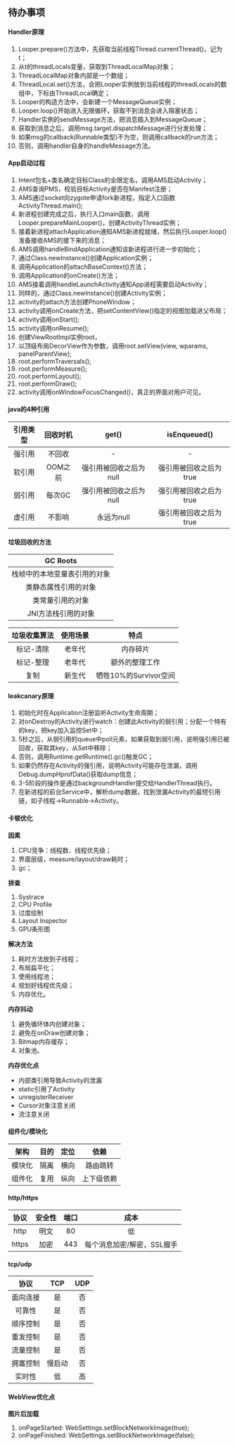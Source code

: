 ## 待办事项

#### Handler原理

1. Looper.prepare()方法中，先获取当前线程Thread.currentThread()，记为t；
2. 从t的threadLocals变量，获取到ThreadLocalMap对象；
3. ThreadLocalMap对象内部是一个数组；
4. ThreadLocal<Looper>.set()方法，会把Looper实例放到当前线程的threadLocals的数组中，下标由ThreadLocal确定；
5. Looper的构造方法中，会新建一个MessageQueue实例；
6. Looper.loop()开始进入无限循环，获取不到消息会进入阻塞状态；
7. Handler实例的sendMessage方法，把消息插入到MessageQueue；
8. 获取到消息之后，调用msg.target.dispatchMessage进行分发处理；
9. 如果msg的callback(Runnable类型)不为空，则调用callback的run方法；
10. 否则，调用handler自身的handleMessage方法。

#### App启动过程

1. Intent包名+类名确定目标Class的全限定名，调用AMS启动Activity；
2. AMS查询PMS，校验目标Activity是否在Manifest注册；
3. AMS通过socket向zygote申请fork新进程，指定入口函数ActivityThread.main();
4. 新进程创建完成之后，执行入口main函数，调用Looper.prepareMainLooper()，创建ActivityThread实例；
5. 接着新进程attachApplication通知AMS新进程就绪，然后执行Looper.loop()准备接收AMS的接下来的消息；
6. AMS调用handleBindApplication通知该新进程进行进一步初始化；
7. 通过Class.newInstance()创建Application实例；
8. 调用Application的attachBaseContext()方法；
9. 调用Application的onCreate()方法；
10. AMS接着调用handleLaunchActivity通知App进程需要启动Activity；
11. 同样的，通过Class.newInstance()创建Activity实例；
12. activity的attach方法创建PhoneWindow；
13. activity调用onCreate方法，把setContentView()指定的视图加载进父布局；
14. activity调用onStart();
15. activity调用onResume();
16. 创建ViewRootImpl实例root，
17. 以顶级布局DecorView作为参数，调用root.setView(view, wparams, panelParentView);
18. root.performTraversals();
19. root.performMeasure();
20. root.performLayout();
21. root.performDraw();
22. activity调用onWindowFocusChanged()，真正的界面对用户可见。

#### java的4种引用

|引用类型|回收时机|get()|isEnqueued()|
|:-:|:-:|:-:|:-:|
|强引用|不回收|-|-|
|软引用|OOM之前|强引用被回收之后为null|强引用被回收之后为true|
|弱引用|每次GC|强引用被回收之后为null|强引用被回收之后为true|
|虚引用|不影响|永远为null|强引用被回收之后为true|

#### 垃圾回收的方法

|GC Roots|
|:-:|
|栈帧中的本地变量表引用的对象|
|类静态属性引用的对象|
|类常量引用的对象|
|JNI方法栈引用的对象|

|垃圾收集算法|使用场景|特点|
|:-:|:-:|:-:|
|标记-清除|老年代|内存碎片|
|标记-整理|老年代|额外的整理工作|
|复制|新生代|牺牲10%的Survivor空间|

#### leakcanary原理

1. 初始化时在Application注册监听Activity生命周期；
2. 对onDestroy的Activity进行watch：创建此Activity的弱引用；分配一个特有的key，把key加入监控Set中；
3. 5秒之后，从弱引用的queue中poll元素，如果获取到弱引用，说明强引用已被回收，获取其key，从Set中移除；
4. 否则，调用Runtime.getRuntime().gc()触发GC；
5. 如果仍然存在Activity的强引用，说明Activity可能存在泄漏，调用Debug.dumpHprofData()获取dump信息；
6. 3-5阶段的操作是通过backgroundHandler提交给HandlerThread执行。
7. 在新进程的前台Service中，解析dump数据，找到泄漏Activity的最短引用链，如子线程->Runnable->Activity。

#### 卡顿优化

**因素**

1. CPU竞争：线程数、线程优先级；
2. 界面层级，measure/layout/draw耗时；
3. gc；

**排查**

1. Systrace
2. CPU Profile
3. 过度绘制
4. Layout Inspector
5. GPU条形图

**解决方法**

1. 耗时方法放到子线程；
2. 布局扁平化；
3. 使用线程池；
4. 规划好线程优先级；
5. 内存优化。

**内存抖动**

1. 避免循环体内创建对象；
2. 避免在onDraw创建对象；
3. Bitmap内存缓存；
4. 对象池。

**内存优化点**

* 内部类引用导致Activity的泄漏
* static引用了Activity
* unregisterReceiver
* Cursor对象注意关闭
* 流注意关闭

#### 组件化/模块化

|架构|目的|定位|依赖|
|:-:|:-:|:-:|:-:|
|模块化|隔离|横向|路由跳转|
|组件化|复用|纵向|上下级依赖|


#### http/https

|协议|安全性|端口|成本|
|:-:|:-:|:-:|:-:|
|http|明文|80|低|
|https|加密|443|每个消息加密/解密，SSL握手|

#### tcp/udp

|协议|TCP|UDP|
|:-:|:-:|:-:|
|面向连接|是|否|
|可靠性|是|否|
|顺序控制|是|否|
|重发控制|是|否|
|流量控制|是|否|
|拥塞控制|慢启动|否|
|实时性|低|高|

#### WebView优化点

**图片后加载**

1. onPageStarted: WebSettings.setBlockNetworkImage(true);
2. onPageFinished: WebSettings.setBlockNetworkImage(false);

